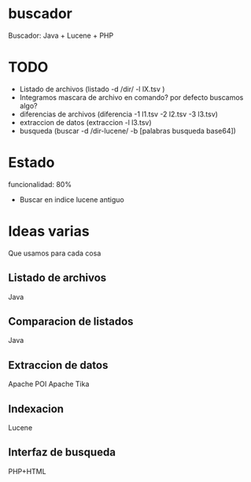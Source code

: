 # buscador
Buscador: Java + Lucene + PHP

# TODO
* Listado de archivos (listado -d /dir/ -l lX.tsv )
 * Integramos mascara de archivo en comando? por defecto buscamos algo?
* diferencias de archivos (diferencia -1 l1.tsv -2 l2.tsv -3 l3.tsv)
* extraccion de datos (extraccion -l l3.tsv)
* busqueda (buscar -d /dir-lucene/ -b [palabras busqueda base64])

# Estado
funcionalidad: 80%
* Buscar en indice lucene antiguo


# Ideas varias
Que usamos para cada cosa
## Listado de archivos
Java
## Comparacion de  listados
Java
## Extraccion de datos
Apache POI
Apache Tika
## Indexacion
Lucene
## Interfaz de busqueda
PHP+HTML